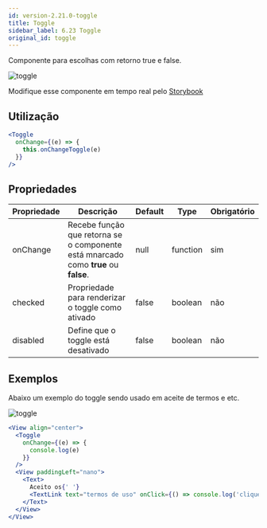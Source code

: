 ```yaml
---
id: version-2.21.0-toggle
title: Toggle
sidebar_label: 6.23 Toggle
original_id: toggle
---
```


Componente para escolhas com retorno true e false.

![toggle](assets/images_components/v2.0.0/toggle.jpg)

Modifique esse componente em tempo real pelo [Storybook](https://ame-miniapp-components.calindra.com.br/storybook/?path=/story/intera%C3%A7%C3%B5es-toggle--basic)

## Utilização

```jsx harmony
<Toggle
  onChange={(e) => {
    this.onChangeToggle(e)
  }}
/>
```

## Propriedades

| Propriedade | Descrição                                                                           | Default | Type     | Obrigatório |
| ----------- | ----------------------------------------------------------------------------------- | ------- | -------- | ----------- |
| onChange    | Recebe função que retorna se o componente está mnarcado como **true** ou **false**. | null    | function | sim         |
| checked     | Propriedade para renderizar o toggle como ativado                                   | false   | boolean  | não         |
| disabled    | Define que o toggle está desativado                                                 | false   | boolean  | não         |

## Exemplos

Abaixo um exemplo do toggle sendo usado em aceite de termos e etc.

![toggle](assets/images_components/v2.18.0/toggle-termos.png)

```jsx harmony
<View align="center">
  <Toggle
    onChange={(e) => {
      console.log(e)
    }}
  />
  <View paddingLeft="nano">
    <Text>
      Aceito os{' '}
      <TextLink text="termos de uso" onClick={() => console.log('clique')} />
    </Text>
  </View>
</View>
```
